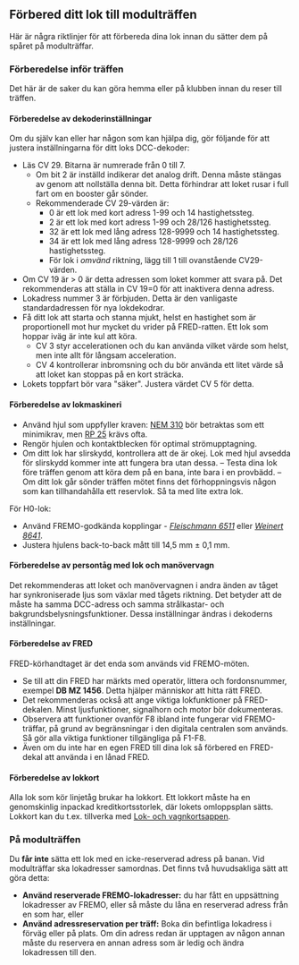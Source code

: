 ﻿## Förbered ditt lok till modulträffen
Här är några riktlinjer för att förbereda dina lok innan du sätter dem på spåret
på modulträffar.

### Förberedelse inför träffen
Det här är de saker du kan göra hemma eller på klubben innan du reser till träffen.
 
#### Förberedelse av dekoderinställningar
Om du själv kan eller har någon som kan hjälpa dig, gör följande för att justera inställningarna för ditt loks DCC-dekoder:
- Läs CV 29. Bitarna är numrerade från 0 till 7.
  - Om bit 2 är inställd indikerar det analog drift. Denna måste stängas av genom att nollställa denna bit. 
	Detta förhindrar att loket rusar i full fart om en booster går sönder.
  - Rekommenderade CV 29-värden är:
	- 0 är ett lok med kort adress 1-99 och 14 hastighetssteg.
	- 2 är ett lok med kort adress 1-99 och 28/126 hastighetssteg.
	- 32 är ett lok med lång adress 128-9999 och 14 hastighetssteg.
	- 34 är ett lok med lång adress 128-9999 och 28/126 hastighetssteg.
	- För lok i *omvänd* riktning, lägg till 1 till ovanstående CV29-värden.
- Om CV 19 är > 0 är detta adressen som loket kommer att svara på. Det rekommenderas att ställa in CV 19=0 för att inaktivera denna adress.
- Lokadress nummer 3 är förbjuden. Detta är den vanligaste standardadressen för nya lokdekodrar.
- Få ditt lok att starta och stanna mjukt, helst en hastighet som är proportionell mot hur mycket du vrider på FRED-ratten. 
Ett lok som hoppar iväg är inte kul att köra.
  - CV 3 styr accelerationen och du kan använda vilket värde som helst, men inte allt för långsam acceleration.
  - CV 4 kontrollerar inbromsning och du bör använda ett litet värde så att loket kan stoppas på en kort sträcka.
- Lokets toppfart bör vara "säker". Justera värdet CV 5 för detta.

#### Förberedelse av lokmaskineri
- Använd hjul som uppfyller kraven: [NEM 310](https://www.morop.eu/images/NEM_register/NEM_E/nem310_en_2009_20111116.pdf) bör betraktas som ett minimikrav,
men [RP 25](https://www.nmra.org/sites/default/files/standards/sandrp/pdf/RP-25%202009.07.pdf) krävs ofta.
- Rengör hjulen och kontaktblecken för optimal strömupptagning.
- Om ditt lok har slirskydd, kontrollera att de är okej. Lok med hjul avsedda för slirskydd kommer inte att fungera bra utan dessa.
– Testa dina lok före träffen genom att köra dem på en bana, inte bara i en provbädd.
– Om ditt lok går sönder träffen mötet finns det förhoppningsvis någon som kan tillhandahålla ett reservlok. Så ta med lite extra lok.

För H0-lok:
- Använd FREMO-godkända kopplingar - [*Fleischmann 6511*](https://www.habohobby.se/sv/modelljarnvag/h0-skala/utbyteskoppel-kulisser/flm-standardkoppel-1st.html) 
eller [*Weinert 8641*](https://weinert-modellbau.de/shop/weinert-modellbau-h0/bauteile-h0/grosspackung-kupplungen-zum-einsetzen-in-die-pufferbohle-detalj).
- Justera hjulens back-to-back mått till 14,5 mm ± 0,1 mm.

#### Förberedelse av persontåg med lok och manövervagn
Det rekommenderas att loket och manövervagnen i andra änden av tåget har synkroniserade ljus som växlar med tågets riktning.
Det betyder att de måste ha samma DCC-adress och samma strålkastar- och bakgrundsbelysningsfunktioner. Dessa inställningar ändras i dekoderns inställningar.

#### Förberedelse av FRED
FRED-körhandtaget är det enda som används vid FREMO-möten.
- Se till att din FRED har märkts med operatör, littera och fordonsnummer, exempel **DB MZ 1456**. Detta hjälper människor att hitta rätt FRED.
- Det rekommenderas också att ange viktiga lokfunktioner på FRED-dekalen. Minst ljusfunktioner, signalhorn och motor bör dokumenteras.
- Observera att funktioner ovanför F8 ibland inte fungerar vid FREMO-träffar, på grund av begränsningar i den digitala centralen som används. 
Så gör alla viktiga funktioner tillgängliga på F1-F8.
- Även om du inte har en egen FRED till dina lok så förbered en FRED-dekal att använda i en lånad FRED.

#### Förberedelse av lokkort
Alla lok som kör linjetåg brukar ha lokkort. Ett lokkort måste ha en genomskinlig inpackad kreditkortsstorlek, där lokets omloppsplan sätts.
Lokkort kan du t.ex. tillverka med [Lok- och vagnkortsappen](https://wagoncardapp.azurewebsites.net/).

### På modulträffen
Du **får inte** sätta ett lok med en icke-reserverad adress på banan.
Vid modulträffar ska lokadresser samordnas. Det finns två huvudsakliga sätt att göra detta:
- **Använd reserverade FREMO-lokadresser:** du har fått en uppsättning lokadresser av FREMO, eller så måste du låna en reserverad adress från en som har, eller
- **Använd adressreservation per träff:** Boka din befintliga lokadress i förväg eller på plats.
Om din adress redan är upptagen av någon annan måste du reservera en annan adress som är ledig och ändra lokadressen till den.